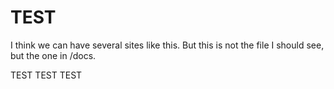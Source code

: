 TEST
====

I think we can have several sites like this.
But this is not the file I should see, but the one in /docs.

TEST TEST TEST
